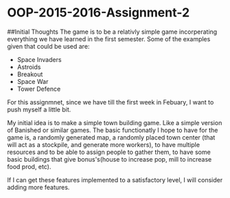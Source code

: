 # OOP-2015-2016-Assignment-2

##Initial Thoughts
The game is to be a relativly simple game incorperating everything we have learned in the first semester.
Some of the examples given that could be used are:
- Space Invaders
- Astroids
- Breakout
- Space War
- Tower Defence

For this assignmnet, since we have till the first week in Febuary, I want to push myself a little bit.

My initial idea is to make a simple town building game. Like a simple version of Banished or similar games.
The basic functionatly I hope to have for the game is, a randomly generated map, a randomly placed town center
(that will act as a stockpile, and generate more workers), to have multiple resources and to be able to assign
people to gather them, to have some basic buildings that give bonus's(house to increase pop, mill to increase
food prod, etc).

If I can get these features implemented to a satisfactory level, I will consider adding more features.